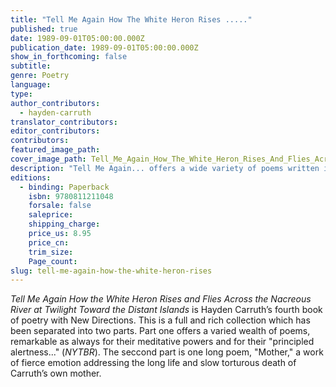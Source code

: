 ```yaml
---
title: "Tell Me Again How The White Heron Rises ....."
published: true
date: 1989-09-01T05:00:00.000Z
publication_date: 1989-09-01T05:00:00.000Z
show_in_forthcoming: false
subtitle:
genre: Poetry
language:
type:
author_contributors:
  - hayden-carruth
translator_contributors:
editor_contributors:
contributors:
featured_image_path:
cover_image_path: Tell_Me_Again_How_The_White_Heron_Rises_And_Flies_Across_The_Nacreous_River_At_Twilight_Toward_The_Distant_Islands.jpg
description: "Tell Me Again... offers a wide variety of poems written in Hayden Carruth's inimitably eloquent and precise style. "
editions:
  - binding: Paperback
    isbn: 9780811211048
    forsale: false
    saleprice:
    shipping_charge:
    price_us: 8.95
    price_cn:
    trim_size:
    Page_count:
slug: tell-me-again-how-the-white-heron-rises
---
```


_Tell Me Again How the White Heron Rises and Flies Across the Nacreous River at Twilight Toward the Distant Islands_ is Hayden Carruth’s fourth book of poetry with New Directions. This is a full and rich collection which has been separated into two parts. Part one offers a varied wealth of poems, remarkable as always for their meditative powers and for their "principled alertness..." (_NYTBR_). The seccond part is one long poem, "Mother," a work of fierce emotion addressing the long life and slow torturous death of Carruth’s own mother.

